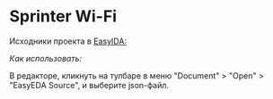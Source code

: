 # Sprinter Wi-Fi

Исходники проекта в [EasyIDA:](https://easyeda.com/)

*Как использовать:*

В редакторе, кликнуть на тулбаре в меню "Document" > "Open" > "EasyEDA Source", и выберите json-файл.

